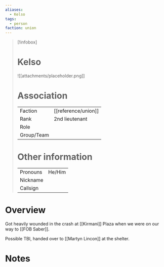 ```yaml
---
aliases: 
  - Kelso
tags: 
  - person
faction: union
---
```


> [!infobox] 
> # Kelso
> ![[attachments/placeholder.png]]
> # Association
> | | |
> | ---- | ---- |
> | Faction | [[reference/union]] |
> | Rank | 2nd lieutenant |
> | Role |  |
> | Group/Team | |
> # Other information
> | | | 
> | - | - |
> | Pronouns | He/Him |
> | Nickname | |
> | Callsign | | 

# Overview
Got heavily wounded in the crash at [[Kirmani]] Plaza when we were on our way to [[FOB Saber]].

Possible TBI, handed over to [[Martyn Lincon]] at the shelter.

# Notes

